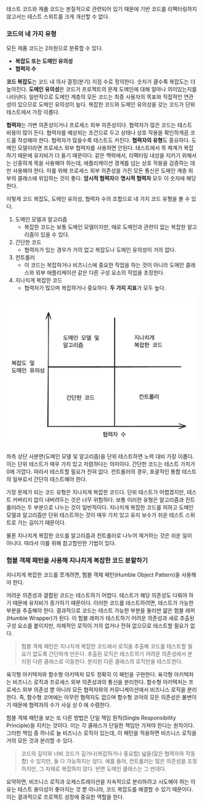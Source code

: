 테스트 코드와 제품 코드는 본질적으로 관련되어 있기 때문에 기반 코드를 리팩터링하지 않고서는 테스트 스위트를 크게 개선할 수 없다.

### 코드의 네 가지 유형

모든 제품 코드는 2차원으로 분류할 수 있다.
- **복잡도 또는 도메인 유의성**
- **협력자 수**

**코드 복잡도**는 코드 내 의사 결정(분기) 지점 수로 정의한다. 숫자가 클수록 복잡도는 더 높아진다.
**도메인 유의성**은 코드가 프로젝트의 문제 도메인에 대해 얼마나 의미있는지를 나타낸다.
일반적으로 도메인 계층의 모든 코드는 최종 사용자의 목표와 직접적인 연관성이 있으므로 도메인 유의성이 높다.
복잡한 코드와 도메인 유의성을 갖는 코드가 단위 테스트에서 가장 이롭다.

**협력자**는 가변 의존성이거나 프로세스 외부 의존성이다. 협력자가 많은 코드는 테스트 비용이 많이 든다. 협력자를 예상되는 조건으로 두고 상태나 상호 작용을 확인하게끔 코드를 작성해야 한다. 협력자가 많을수록 테스트도 커진다.
**협력자의 유형**도 중요하다. 도메인 모델이라면 프로세스 외부 협력자를 사용하면 안된다. 테스트에서 목 체계가 복잡하기 때문에 유지비가 더 들기 때문이다.
같은 맥락에서, 리팩터링 내성을 지키기 위해서는 신중하게 목을 사용해야 하는데, 애플리케이션 경계를 넘는 상호 작용을 검증하는 데만 사용해야 한다. 이를 위해 프로세스 외부 의존성을 가진 모든 통신은 도메인 계층 외부의 클래스에 위임하는 것이 좋다.
**암시적 협력자**와 **명시적 협력자** 모두 이 숫자에 해당한다.

이렇게 코드 복잡도, 도메인 유의성, 협력자 수의 조합으로 네 가지 코드 유형을 볼 수 있다.

1. 도메인 모델과 알고리즘
	- 복잡한 코드는 보통 도메인 모델이지만, 때로 도메인과 관련이 없는 복잡한 알고리즘이 있을 수 있다.
2. 간단한 코드
	- 협력자가 있는 경우가 거의 없고 복잡도나 도메인 유의성이 거의 없다.
3. 컨트롤러
	- 이 코드는 복잡하거나 비즈니스에 중요한 작업을 하는 것이 아니라 도메인 클래스와 외부 애플리케이션 같은 다른 구성 요소의 작업을 조정한다.
4. 지나치게 복잡한 코드
	- 협력자가 많으며 복잡하거나 중요하다. **두 가지 지표**가 모두 높다.

![300](../../../assets/images/four_types_of_code.png)

좌측 상단 사분면(도메인 모델 및 알고리즘)을 단위 테스트하면 노력 대비 가장 이롭다. 이는 단위 테스트가 매우 가치 있고 저렴하다는 의미이다.
간단한 코드는 테스트 가치가 0에 가깝다. 따라서 테스트할 필요가 전혀 없다.
컨트롤러의 경우, 포괄적인 통합 테스트의 일부로서 간단히 테스트해야 한다.

가장 문제가 되는 코드 유형은 지나치게 복잡한 코드다.
단위 테스트가 어렵겠지만, 테스트 커버리지 없이 내버려두는 것은 너무 위험하다.
보통 이러한 유형은 알고리즘과 컨트롤러라는 두 부분으로 나누는 것이 일반적이다.
지나치게 복잡한 코드를 피하고 도메인 모델과 알고리즘만 단위 테스트하는 것이 매우 가치 있고 유지 보수가 쉬운 테스트 스위트로 가는 길이기 때문이다.

물론 지나치게 복잡한 코드를 알고리즘과 컨트롤러로 나누어 제거하는 것은 쉬운 일이 아니다.
따라서 이를 위해 참고할만한 기법이 있다.

### 험블 객체 패턴을 사용해 지나치게 복잡한 코드 분할하기

지나치게 복잡한 코드를 쪼개려면, 험블 객체 패턴(Humble Object Pattern)을 사용해야 한다.

어려운 의존성과 결합된 코드는 테스트하기 어렵다. 테스트가 해당 의존성도 다뤄야 하기 때문에 유지비가 증가하기 때문이다.
이러한 코드를 테스트하려면, 테스트가 가능한 부분을 추출해야 한다. 결과적으로 코드는 테스트 가능한 부분을 둘러싼 얇은 험블 래퍼(Humble Wrapper)가 된다. 이 험블 래퍼가 테스트하기 어려운 의존성과 새로 추출된 구성 요소를 붙이지만, 자체적인 로직이 거의 없거나 전혀 없으므로 테스트할 필요가 없다.

> 험블 객체 패턴은 지나치게 복잡한 코드에서 로직을 추출해 코드를 테스트할 필요가 없도록 간단하게 만든다.
> 추출된 로직은 테스트하기 어려운 의존성에서 분리된 다른 클래스로 이동한다.
> 분리된 다른 클래스의 로직만을 테스트한다.

육각형 아키텍처와 함수형 아키텍처 모두 정확히 이 패턴을 구현한다.
육각형 아키텍처는 비즈니스 로직과 프로세스 외부 의존성과의 통신을 분리한다.
함수형 아키텍처는 프로세스 외부 의존성 뿐 아니라 모든 협력자와의 커뮤니케이션에서 비즈니스 로직을 분리한다.
즉, 함수형 코어에는 아무런 협력자도 없으며 함수형 코어의 모든 의존성은 불변이기 때문에 협력자의 수가 사실 상 0 에 수렴한다.

험블 객체 패턴을 보는 또 다른 방법은 단일 책임 원칙(Single Responsibility Principle)을 지키는 것이다.
이는 각 클래스가 단일한 책임만 가져야 한다는 원칙이다.
그러한 책임 중 하나로 늘 비즈니스 로직이 있는데, 이 패턴을 적용하면 비즈니스 로직을 거의 모든 것과 분리할 수 있다.

> 코드의 깊이와 너비
> 코드가 깊거나(복잡하거나 중요함) 넓을(많은 협력자와 작동함) 수 있지만, 둘 다 가능하지는 않다.
> 예를 들어, 컨트롤러는 많은 의존성을 조정하지만, 그 자체로 복잡하지 않다. 반면 도메인 클래스는 그 반대다.

요약하면, 비즈니스 로직과 오케스트레이션을 지속적으로 분리하려고 시도해야 하는 이유는 테스트 용이성이 좋아지는 것 뿐 아니라, 코드 복잡도를 해결할 수 있기 때문이다. 이는 결과적으로 프로젝트 성장에 중요한 역할을 한다.
